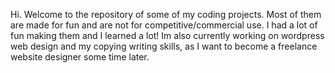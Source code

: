 Hi. Welcome to the repository of some of my coding projects. Most of them are made for fun and are not for competitive/commercial use. I had a lot of fun making them and I learned a lot! Im also currently working on wordpress web design and my copying writing skills, as I want to become a freelance website designer some time later.
<!--
**StarrryNight/StarrryNight** is a ✨ _special_ ✨ repository because its `README.md` (this file) appears on your GitHub profile.

Here are some ideas to get you started:

- 🔭 I’m currently working on a python app
- 🌱 I’m currently learning singing
- 👯 I’m looking to collaborate on fun stuff
- 🤔 I’m looking for help with hardware
- 💬 Ask me about ...
- 📫 How to reach me: ...
- 😄 Pronouns: ...
- ⚡ Fun fact: ...
-->
